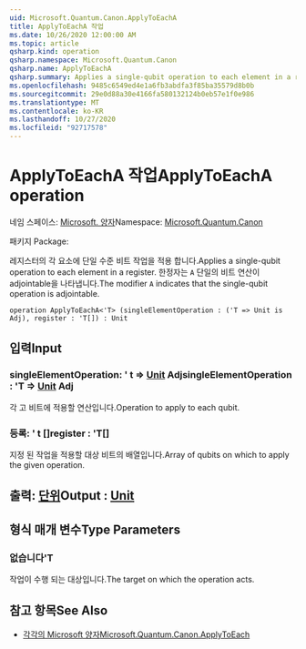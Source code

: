 ```yaml
---
uid: Microsoft.Quantum.Canon.ApplyToEachA
title: ApplyToEachA 작업
ms.date: 10/26/2020 12:00:00 AM
ms.topic: article
qsharp.kind: operation
qsharp.namespace: Microsoft.Quantum.Canon
qsharp.name: ApplyToEachA
qsharp.summary: Applies a single-qubit operation to each element in a register. The modifier `A` indicates that the single-qubit operation is adjointable.
ms.openlocfilehash: 9485c6549ed4e1a6fb3abdfa3f85ba35579d8b0b
ms.sourcegitcommit: 29e0d88a30e4166fa580132124b0eb57e1f0e986
ms.translationtype: MT
ms.contentlocale: ko-KR
ms.lasthandoff: 10/27/2020
ms.locfileid: "92717578"
---
```

# <a name="applytoeacha-operation"></a><span data-ttu-id="c4501-102">ApplyToEachA 작업</span><span class="sxs-lookup"><span data-stu-id="c4501-102">ApplyToEachA operation</span></span>

<span data-ttu-id="c4501-103">네임 스페이스: [Microsoft. 양자](xref:Microsoft.Quantum.Canon)</span><span class="sxs-lookup"><span data-stu-id="c4501-103">Namespace: [Microsoft.Quantum.Canon](xref:Microsoft.Quantum.Canon)</span></span>

<span data-ttu-id="c4501-104">패키지 [](https://nuget.org/packages/)</span><span class="sxs-lookup"><span data-stu-id="c4501-104">Package: [](https://nuget.org/packages/)</span></span>


<span data-ttu-id="c4501-105">레지스터의 각 요소에 단일 수준 비트 작업을 적용 합니다.</span><span class="sxs-lookup"><span data-stu-id="c4501-105">Applies a single-qubit operation to each element in a register.</span></span>
<span data-ttu-id="c4501-106">한정자는 `A` 단일의 비트 연산이 adjointable을 나타냅니다.</span><span class="sxs-lookup"><span data-stu-id="c4501-106">The modifier `A` indicates that the single-qubit operation is adjointable.</span></span>

```qsharp
operation ApplyToEachA<'T> (singleElementOperation : ('T => Unit is Adj), register : 'T[]) : Unit
```


## <a name="input"></a><span data-ttu-id="c4501-107">입력</span><span class="sxs-lookup"><span data-stu-id="c4501-107">Input</span></span>

### <a name="singleelementoperation--t--unit-adj"></a><span data-ttu-id="c4501-108">singleElementOperation: ' t => [Unit](xref:microsoft.quantum.lang-ref.unit) Adj</span><span class="sxs-lookup"><span data-stu-id="c4501-108">singleElementOperation : 'T => [Unit](xref:microsoft.quantum.lang-ref.unit) Adj</span></span>

<span data-ttu-id="c4501-109">각 고 비트에 적용할 연산입니다.</span><span class="sxs-lookup"><span data-stu-id="c4501-109">Operation to apply to each qubit.</span></span>


### <a name="register--t"></a><span data-ttu-id="c4501-110">등록: ' t []</span><span class="sxs-lookup"><span data-stu-id="c4501-110">register : 'T[]</span></span>

<span data-ttu-id="c4501-111">지정 된 작업을 적용할 대상 비트의 배열입니다.</span><span class="sxs-lookup"><span data-stu-id="c4501-111">Array of qubits on which to apply the given operation.</span></span>



## <a name="output--unit"></a><span data-ttu-id="c4501-112">출력: [단위](xref:microsoft.quantum.lang-ref.unit)</span><span class="sxs-lookup"><span data-stu-id="c4501-112">Output : [Unit](xref:microsoft.quantum.lang-ref.unit)</span></span>



## <a name="type-parameters"></a><span data-ttu-id="c4501-113">형식 매개 변수</span><span class="sxs-lookup"><span data-stu-id="c4501-113">Type Parameters</span></span>

### <a name="t"></a><span data-ttu-id="c4501-114">없습니다</span><span class="sxs-lookup"><span data-stu-id="c4501-114">'T</span></span>

<span data-ttu-id="c4501-115">작업이 수행 되는 대상입니다.</span><span class="sxs-lookup"><span data-stu-id="c4501-115">The target on which the operation acts.</span></span>

## <a name="see-also"></a><span data-ttu-id="c4501-116">참고 항목</span><span class="sxs-lookup"><span data-stu-id="c4501-116">See Also</span></span>

- [<span data-ttu-id="c4501-117">각각의 Microsoft 양자</span><span class="sxs-lookup"><span data-stu-id="c4501-117">Microsoft.Quantum.Canon.ApplyToEach</span></span>](xref:Microsoft.Quantum.Canon.ApplyToEach)